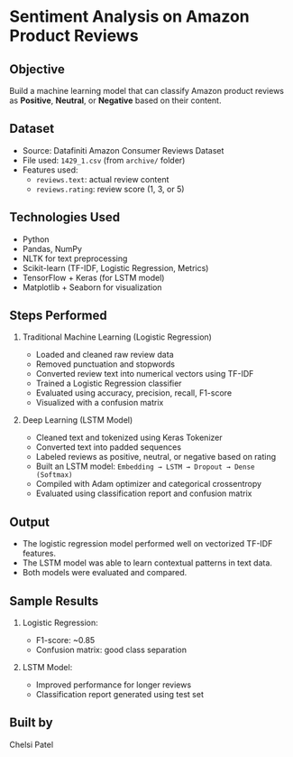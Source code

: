 # Sentiment Analysis on Amazon Product Reviews

## Objective
Build a machine learning model that can classify Amazon product reviews as **Positive**, **Neutral**, or **Negative** based on their content.

## Dataset
- Source: Datafiniti Amazon Consumer Reviews Dataset
- File used: `1429_1.csv` (from `archive/` folder)
- Features used:
  - `reviews.text`: actual review content
  - `reviews.rating`: review score (1, 3, or 5)

## Technologies Used
- Python
- Pandas, NumPy
- NLTK for text preprocessing
- Scikit-learn (TF-IDF, Logistic Regression, Metrics)
- TensorFlow + Keras (for LSTM model)
- Matplotlib + Seaborn for visualization

##  Steps Performed
1. Traditional Machine Learning (Logistic Regression)
    - Loaded and cleaned raw review data
    - Removed punctuation and stopwords
    - Converted review text into numerical vectors using TF-IDF
    - Trained a Logistic Regression classifier
    - Evaluated using accuracy, precision, recall, F1-score
    - Visualized with a confusion matrix

2. Deep Learning (LSTM Model)
   - Cleaned text and tokenized using Keras Tokenizer
   - Converted text into padded sequences
   - Labeled reviews as positive, neutral, or negative based on rating
   - Built an LSTM model: `Embedding → LSTM → Dropout → Dense (Softmax)`
   - Compiled with Adam optimizer and categorical crossentropy
   - Evaluated using classification report and confusion matrix


## Output
- The logistic regression model performed well on vectorized TF-IDF features.
- The LSTM model was able to learn contextual patterns in text data.
- Both models were evaluated and compared.


## Sample Results
1. Logistic Regression:
     - F1-score: ~0.85
     - Confusion matrix: good class separation

2. LSTM Model:
     - Improved performance for longer reviews
     - Classification report generated using test set

## Built by
Chelsi Patel
